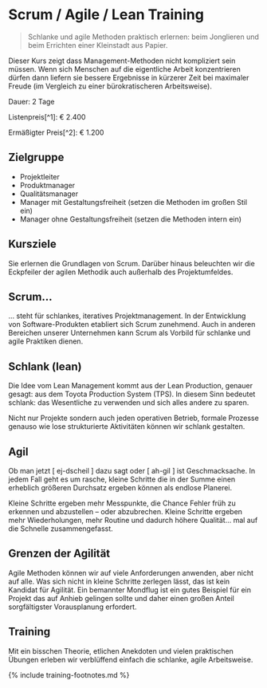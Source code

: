 # Scrum / Agile / Lean Training

> Schlanke und agile Methoden praktisch erlernen: beim Jonglieren und beim Errichten einer Kleinstadt aus Papier.

Dieser Kurs zeigt dass Management-Methoden nicht kompliziert sein müssen. Wenn sich Menschen auf die eigentliche Arbeit konzentrieren dürfen dann liefern sie bessere Ergebnisse in kürzerer Zeit bei maximaler Freude (im Vergleich zu einer bürokratischeren Arbeitsweise).

Dauer: 2 Tage

Listenpreis[^1]: 	€ 2.400

Ermäßigter Preis[^2]: € 1.200

## Zielgruppe

* Projektleiter
* Produktmanager
* Qualitätsmanager
* Manager mit Gestaltungsfreiheit (setzen die Methoden im großen Stil ein)
* Manager ohne Gestaltungsfreiheit (setzen die Methoden intern ein)

## Kursziele

Sie erlernen die Grundlagen von Scrum.
Darüber hinaus beleuchten wir die Eckpfeiler der agilen Methodik auch außerhalb des Projektumfeldes.

## Scrum…

… steht für schlankes, iteratives Projektmanagement. In der Entwicklung von Software-Produkten etabliert sich Scrum zunehmend. Auch in anderen Bereichen unserer Unternehmen kann Scrum als Vorbild für schlanke und agile Praktiken dienen.

## Schlank (lean)

Die Idee vom Lean Management kommt aus der Lean Production, genauer gesagt: aus dem Toyota Production System (TPS). In diesem Sinn bedeutet schlank: das Wesentliche zu verwenden und sich alles andere zu sparen.

Nicht nur Projekte sondern auch jeden operativen Betrieb, formale Prozesse genauso wie lose strukturierte Aktivitäten können wir schlank gestalten.

## Agil

Ob man jetzt [ ej-dscheil ] dazu sagt oder [ ah-gil ] ist Geschmacksache. In jedem Fall geht es um rasche, kleine Schritte die in der Summe einen erheblich größeren Durchsatz ergeben können als endlose Planerei.

Kleine Schritte ergeben mehr Messpunkte, die Chance Fehler früh zu erkennen und abzustellen – oder abzubrechen. Kleine Schritte ergeben mehr Wiederholungen, mehr Routine und dadurch höhere Qualität… mal auf die Schnelle zusammengefasst.

## Grenzen der Agilität

Agile Methoden können wir auf viele Anforderungen anwenden, aber nicht auf alle. Was sich nicht in kleine Schritte zerlegen lässt, das ist kein Kandidat für Agilität. Ein bemannter Mondflug ist ein gutes Beispiel für ein Projekt das auf Anhieb gelingen sollte und daher einen großen Anteil sorgfältigster Vorausplanung erfordert.

## Training

Mit ein bisschen Theorie, etlichen Anekdoten und vielen praktischen Übungen erleben wir verblüffend einfach die schlanke, agile Arbeitsweise.

{% include training-footnotes.md %}
